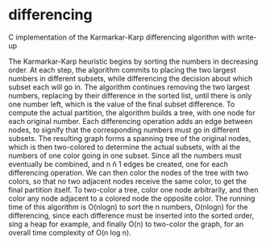 differencing
============

C implementation of the Karmarkar-Karp differencing algorithm with write-up

The Karmarkar-Karp heuristic begins by sorting the numbers in decreasing order.  At each step, the algorithm commits to placing the two largest numbers in different subsets, while differencing the decision about which subset each will go in.  The algorithm continues removing the two largest numbers, replacing by their difference in the sorted list, until there is only one number left, which is the value of the final subset difference.
To compute the actual partition, the algorithm builds a tree, with one node for each original number.  Each differencing operation adds an edge between nodes, to signify that the corresponding numbers must go in different subsets.  The resulting graph forms a spanning tree of the original nodes, which is then two-colored to determine the actual subsets, with al the numbers of one color going in one subset.  Since all the numbers must eventually be combined, and n ñ 1 edges be created, one for each differencing operation.  We can then color the nodes of the tree with two colors, so that no two adjacent nodes receive the same color, to get the final partition itself.  To two-color a tree, color one node arbitrarily, and then color any node adjacent to a colored node the opposite color.
The running time of this algorithm is O(nlogn) to sort the n numbers, O(nlogn) for the differencing, since each difference must be inserted into the sorted order, sing a heap for example, and finally O(n) to two-color the graph, for an overall time complexity of O(n log n).

